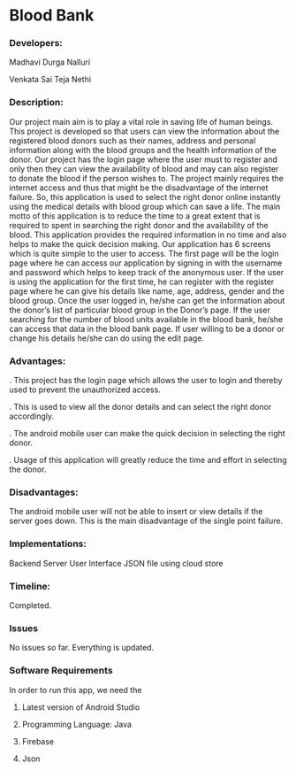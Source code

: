 # Blood Bank

### Developers: 
Madhavi Durga Nalluri

Venkata Sai Teja Nethi

### Description:
Our project main aim is to play a vital role in saving life of human beings. This project is
developed so that users can view the information about the registered blood donors such as their
names, address and personal information along with the blood groups and the health information
of the donor. Our project has the login page where the user must to register and only then they
can view the availability of blood and may can also register to donate the blood if the person
wishes to. The project mainly requires the internet access and thus that might be the disadvantage
of the internet failure. So, this application is used to select the right donor online instantly using
the medical details with blood group which can save a life. The main motto of this application is
to reduce the time to a great extent that is required to spent in searching the right donor and the
availability of the blood. This application provides the required information in no time and also
helps to make the quick decision making. Our application has 6 screens which is quite simple to
the user to access. The first page will be the login page where he can access our application by
signing in with the username and password which helps to keep track of the anonymous user. If
the user is using the application for the first time, he can register with the register page where he
can give his details like name, age, address, gender and the blood group. Once the user logged in,
he/she can get the information about the donor’s list of particular blood group in the Donor’s
page. If the user searching for the number of blood units available in the blood bank, he/she can
access that data in the blood bank page. If user willing to be a donor or change his details he/she
can do using the edit page.

### Advantages:
. This project has the login page which allows the user to login and thereby used to prevent
the unauthorized access.

. This is used to view all the donor details and can select the right donor accordingly.

. The android mobile user can make the quick decision in selecting the right donor.

. Usage of this application will greatly reduce the time and effort in selecting the donor.

### Disadvantages:
The android mobile user will not be able to insert or view details if the server goes down.
This is the main disadvantage of the single point failure.

### Implementations:
Backend Server
User Interface
JSON file using cloud store

### Timeline:
Completed.

### Issues
No issues so far. Everything is updated.

### Software Requirements
In order to run this app, we need the
1. Latest version of Android Studio

2. Programming Language: Java

3. Firebase

4. Json

